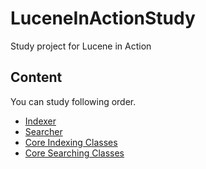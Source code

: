 # LuceneInActionStudy
Study project for Lucene in Action

## Content
You can study following order.
 - [Indexer](https://github.com/HIPERCUBE/LuceneInActionStudy/tree/master/project/Indexer)
 - [Searcher](https://github.com/HIPERCUBE/LuceneInActionStudy/tree/master/project/Searcher)
 - [Core Indexing Classes](https://github.com/HIPERCUBE/LuceneInActionStudy/blob/master/book/CoreIndexingClasses)
 - [Core Searching Classes](https://github.com/HIPERCUBE/LuceneInActionStudy/blob/master/book/CoreSearchingClasses)
